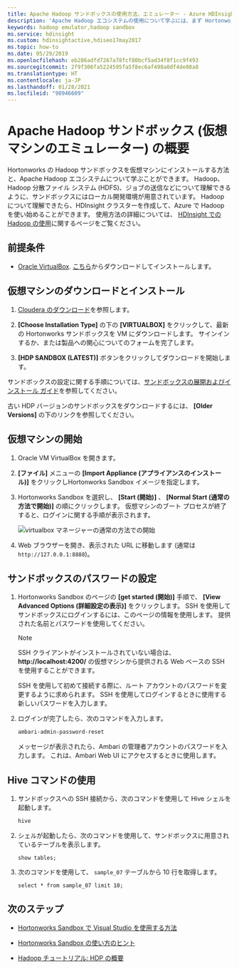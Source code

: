 ```yaml
---
title: Apache Hadoop サンドボックスの使用方法、エミュレーター - Azure HDInsight
description: 'Apache Hadoop エコシステムの使用について学ぶには、まず Hortonworks の Hadoop サンドボックスを Azure 仮想マシンに設定します。 '
keywords: hadoop emulator,hadoop sandbox
ms.service: hdinsight
ms.custom: hdinsightactive,hdiseo17may2017
ms.topic: how-to
ms.date: 05/29/2019
ms.openlocfilehash: eb286adfd7267a78fcf80bcf5ad34f8f1cc9f493
ms.sourcegitcommit: 2f9f306fa5224595fa5f8ec6af498a0df4de08a8
ms.translationtype: HT
ms.contentlocale: ja-JP
ms.lasthandoff: 01/28/2021
ms.locfileid: "98946609"
---
```

# <a name="get-started-with-an-apache-hadoop-sandbox-an-emulator-on-a-virtual-machine"></a>Apache Hadoop サンドボックス (仮想マシンのエミュレーター) の概要

Hortonworks の Hadoop サンドボックスを仮想マシンにインストールする方法と、Apache Hadoop エコシステムについて学ぶことができます。 Hadoop、Hadoop 分散ファイル システム (HDFS)、ジョブの送信などについて理解できるように、サンドボックスにはローカル開発環境が用意されています。 Hadoop について理解できたら、HDInsight クラスターを作成して、Azure で Hadoop を使い始めることができます。 使用方法の詳細については、 [HDInsight での Hadoop の使用](apache-hadoop-linux-tutorial-get-started.md)に関するページをご覧ください。

## <a name="prerequisites"></a>前提条件

* [Oracle VirtualBox](https://www.virtualbox.org/). [こちら](https://www.virtualbox.org/wiki/Downloads)からダウンロードしてインストールします。

## <a name="download-and-install-the-virtual-machine"></a>仮想マシンのダウンロードとインストール

1. [Cloudera のダウンロード](https://www.cloudera.com/downloads/hortonworks-sandbox/hdp.html)を参照します。

1. **[Choose Installation Type]** の下の **[VIRTUALBOX]** をクリックして、最新の Hortonworks サンドボックスを VM にダウンロードします。 サインインするか、または製品への関心についてのフォームを完了します。

1. **[HDP SANDBOX (LATEST)]** ボタンをクリックしてダウンロードを開始します。

サンドボックスの設定に関する手順については、[サンドボックスの展開およびインストール ガイド](https://hortonworks.com/tutorial/sandbox-deployment-and-install-guide/section/1/)を参照してください。

古い HDP バージョンのサンドボックスをダウンロードするには、 **[Older Versions]** の下のリンクを参照してください。

## <a name="start-the-virtual-machine"></a>仮想マシンの開始

1. Oracle VM VirtualBox を開きます。
1. **[ファイル]** メニューの **[Import Appliance (アプライアンスのインストール)]** をクリックしHortonworks Sandbox イメージを指定します。
1. Hortonworks Sandbox を選択し、 **[Start (開始)]** 、 **[Normal Start (通常の方法で開始)]** の順にクリックします。 仮想マシンのブート プロセスが終了すると、ログインに関する手順が表示されます。

    ![virtualbox マネージャーの通常の方法での開始](./media/apache-hadoop-emulator-get-started/virtualbox-normal-start.png)

1. Web ブラウザーを開き、表示された URL に移動します (通常は `http://127.0.0.1:8888`)。

## <a name="set-sandbox-passwords"></a>サンドボックスのパスワードの設定

1. Hortonworks Sandbox のページの **[get started (開始)]** 手順で、 **[View Advanced Options (詳細設定の表示)]** をクリックします。 SSH を使用してサンドボックスにログインするには、このページの情報を使用します。 提供された名前とパスワードを使用してください。

   > [!NOTE]
   > SSH クライアントがインストールされていない場合は、 **http://localhost:4200/** の仮想マシンから提供される Web ベースの SSH を使用することができます。

    SSH を使用して初めて接続する際に、ルート アカウントのパスワードを変更するように求められます。 SSH を使用してログインするときに使用する新しいパスワードを入力します。

2. ログインが完了したら、次のコマンドを入力します。

    ```bash
    ambari-admin-password-reset
    ```

    メッセージが表示されたら、Ambari の管理者アカウントのパスワードを入力します。 これは、Ambari Web UI にアクセスするときに使用します。

## <a name="use-hive-commands"></a>Hive コマンドの使用

1. サンドボックスへの SSH 接続から、次のコマンドを使用して Hive シェルを起動します。

    ```bash
    hive
    ```

2. シェルが起動したら、次のコマンドを使用して、サンドボックスに用意されているテーブルを表示します。

    ```hiveql
    show tables;
    ```

3. 次のコマンドを使用して、 `sample_07` テーブルから 10 行を取得します。

    ```hiveql
    select * from sample_07 limit 10;
    ```

## <a name="next-steps"></a>次のステップ

* [Hortonworks Sandbox で Visual Studio を使用する方法](./apache-hadoop-visual-studio-tools-get-started.md)

* [Hortonworks Sandbox の使い方のヒント](https://hortonworks.com/hadoop-tutorial/learning-the-ropes-of-the-hortonworks-sandbox/)

* [Hadoop チュートリアル: HDP の概要](https://hortonworks.com/hadoop-tutorial/hello-world-an-introduction-to-hadoop-hcatalog-hive-and-pig/)